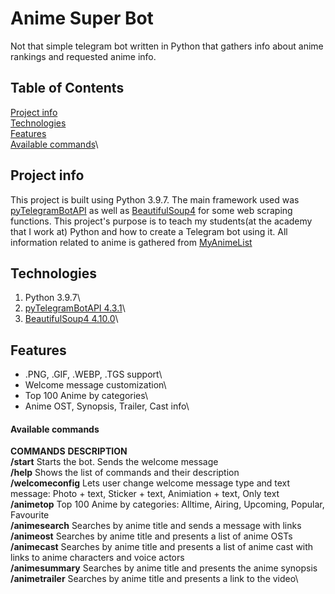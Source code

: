 # Anime Super Bot
Not that simple telegram bot written in Python that gathers info about anime rankings and requested anime info.

## Table of Contents
[Project info](#project-info)\
[Technologies](#technologies)\
[Features](#features)\
[Available commands](#available-commands)\

## Project info
This project is built using Python 3.9.7. The main framework used was [pyTelegramBotAPI](https://github.com/eternnoir/pyTelegramBotAPI) as well as [BeautifulSoup4](https://www.crummy.com/software/BeautifulSoup/bs4/doc/) for some web scraping functions. This project's purpose is to teach my students(at the academy that I work at) Python and how to create a Telegram bot using it. All information related to anime is gathered from [MyAnimeList](https://myanimelist.net/)

## Technologies
1. Python 3.9.7\
2. [pyTelegramBotAPI 4.3.1](https://github.com/eternnoir/pyTelegramBotAPI)\
3. [BeautifulSoup4 4.10.0](https://www.crummy.com/software/BeautifulSoup/bs4/doc/)\

## Features
- .PNG, .GIF, .WEBP, .TGS support\
- Welcome message customization\
- Top 100 Anime by categories\
- Anime OST, Synopsis, Trailer, Cast info\

#### Available commands
**COMMANDS**                **DESCRIPTION**\
**/start**                  Starts the bot. Sends the welcome message\
**/help**                   Shows the list of commands and their description\
**/welcomeconfig**          Lets user change welcome message type and text message: Photo + text, Sticker + text, Animiation + text, Only text\
**/animetop**               Top 100 Anime by categories: Alltime, Airing, Upcoming, Popular, Favourite\
**/animesearch**            Searches by anime title and sends a message with links\
**/animeost**               Searches by anime title and presents a list of anime OSTs\
**/animecast**              Searches by anime title and presents a list of anime cast with links to anime characters and voice actors\
**/animesummary**           Searches by anime title and presents the anime synopsis\
**/animetrailer**           Searches by anime title and presents a link to the video\
